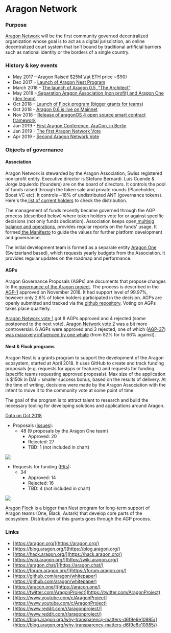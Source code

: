 # Aragon Network

### Purpose

[Aragon Network](https://blog.aragon.one/aragon-network-and-token-primer/) will be the first community governed decentralized organization whose goal is to act as a digital jurisdiction, an online decentralized court system that isn’t bound by traditional artificial barriers such as national identity or the borders of a single country.

### History & key events

* May 2017 – Aragon Raised $25M \(at ETH price ~$90\)
* Dec 2017 – [Launch of Aragon Nest Program](https://blog.aragon.org/introducing-aragon-nest-1aa8c91c0566/)
* March 2018 - [The launch of Aragon 0.5, “The Architect”](https://blog.aragon.org/aragon-core-v0-5-the-architect-release-327c7163b89c/)
* May 2018 –[ Separation Aragon Association \(non profit\) and Aragon One \(dev team\)](https://blog.aragon.org/introducing-aragon-one-b14dd804c5ce/)
* Oct 2018 – [Launch of Flock program \(bigger grants for teams\)](https://blog.aragon.org/flock-funding-for-aragon-teams/)
* Oct 2018 - [Aragon 0.6 is live on Mainnet](https://blog.aragon.org/aragon-06-is-live-on-mainnet/)
* Nov 2018 - [Release of aragonOS 4 open source smart contract framework](https://blog.aragon.org/releasing-aragonos-4/)
* Jan 2019 - [First Aragon Conference, AraCon, in Berlin](https://blog.aragon.org/photos-and-videos-from-aracon-2019/)
* Jan 2019 - [The first Aragon Network Vote](https://blog.aragon.org/final-results-from-aragon-network-vote-1/)
* Apr 2019 - [Second Aragon Network Vote](https://blog.aragon.org/final-results-from-aragon-network-vote-2/)

### Objects of governance

#### Association

Aragon Network is stewarded by the Aragon Association, Swiss registered non-profit entity. Executive director is Stefano Bernardi. Luis Cuende & Jorge Izquierdo \(founders\) are on the board of directors. It controls the pool of funds raised through the token sale and private rounds \(Placeholder, Boost VC etc\). It controls ~18% of undistributed ANT \(governance tokens\). Here's the[ list of current holders](https://etherscan.io/token/0x960b236A07cf122663c4303350609A66A7B288C0#balances) to check the distribution.

The management of funds recently became governed through the AGP process \(described below\) where token holders vote for or against specific decisions \(not only funds dedication\). Association keeps open[ multisig balance and operations](https://transparency.aragon.org/), provides regular reports on the funds' usage. It formed[ the Manifesto](https://github.com/aragon/AGPs/blob/master/AGPs/AGP-0.md) to guide the values for further platform development and governance.

The initial development team is formed as a separate entity [Aragon One](https://aragon.one/) \(Switzerland based\), which requests yearly budgets from the Association. It provides regular updates on the roadmap and performance.

#### AGPs

Aragon Governance Proposals \(AGPs\) are documents that propose changes to the[ governance of the Aragon project](https://aragon.org/project/governance). The process is described in the[ AGP-1](https://github.com/aragon/AGPs/blob/master/AGPs/AGP-1.md) approved on November 2018. It had support level of 99.97%, however only 2.6% of token holders participated in the decision. AGPs are openly submitted and tracked via the[ github repository](https://github.com/aragon/AGPs). Voting on AGPs takes place quarterly.

[Aragon Network vote 1](https://blog.aragon.org/final-results-from-aragon-network-vote-1/) got 8 AGPs approved and 4 rejected \(some postponed to the next vote\).[ Aragon Network vote 2](https://blog.aragon.org/final-details-for-aragon-network-vote-2/) was a bit more controversial. 6 AGPs were approved and 3 rejected, one of which \([AGP-37](https://github.com/aragon/AGPs/blob/master/AGPs/AGP-37.md)\)[ was massively influenced by one whale](https://medium.com/paradigm-fund/aragon-final-results-from-network-vote-2-massively-influenced-by-one-whale-that-planning-suite-8e2201c808b7) \(from 82% for to 66% against\).

#### Nest & Flock programs

Aragon Nest is a grants program to support the development of the Aragon ecosystem, started at April 2018. It uses GitHub to create and track funding proposals \(e.g. requests for apps or features\) and requests for funding \(specific teams requesting approved proposals\). Max size of the application is $150k in DAI + smaller success bonus, based on the results of delivery. At the time of writing, decisions were made by the Aragon Association with the intent to move it to the community vote at some point of time.

The goal of the program is to attract talent to research and build the necessary tooling for developing solutions and applications around Aragon.‌

[Data on Oct 2018](https://blog.aragon.org/aragon-nest-update-evolution-of-the-grants-program/)

* Proposals \([issues](https://github.com/aragon/nest/issues)\):
  * 48 \(9 proposals by the Aragon One team\)
    * Approved: 20
    * Rejected: 27
    * TBD: 1 \(not included in chart\)

![](https://lh4.googleusercontent.com/LVA02JbIjj6hLVK_XIPGdC0Mvjfac-5LJU0xTuhmzUBib1w825phF2V-6I8VdS3XPzUt7u4cxKd7AzS9Y36e_oPRZnd3tOJCWtAzvY3GB9VECQJ6fZrAFKNmpSzdUVwNqzj-qwjQ)

* Requests for funding \([PRs](https://github.com/aragon/nest/pulls)\):
  * 34
    * Approved: 14
    * Rejected: 16
    * TBD: 4 \(not included in chart\)

![](https://lh3.googleusercontent.com/bsjNt6rY5SIMKk97oganNsf7_tTfvFoXSbRexWA7KNiAdb7dOwT1wH43OtUHPqx7Zp3xgZvMkukDexk2bY1sTvSz3mqMD8NAACDUjw-YwveD6PJ5ow7f4qGgeU5sGvzewzFNNlTy)

[Aragon Flock](https://github.com/aragon/flock) is a bigger than Nest program for long-term support of Aragon teams \(One, Black, Autark\) that develop core parts of the ecosystem. Distribution of this grants goes through the AGP process.

### Links

* [https://aragon.org/](https://aragon.org/)
* [https://blog.aragon.org/](https://blog.aragon.org/)
* [https://hack.aragon.org/](https://hack.aragon.org/)
* [https://wiki.aragon.org/](https://wiki.aragon.org/)
* [https://aragon.chat/](https://aragon.chat/)
* [https://forum.aragon.org/](https://forum.aragon.org/)
* [https://github.com/aragon/whitepaper](https://github.com/aragon/whitepaper)
* [https://aracon.one/](https://aracon.one/)
* [https://twitter.com/AragonProject](https://twitter.com/AragonProject)
* [https://www.youtube.com/c/AragonProject](https://www.youtube.com/c/AragonProject)
* [https://www.reddit.com/r/aragonproject/](https://www.reddit.com/r/aragonproject/)
* [https://blog.aragon.org/why-transparency-matters-d6f9e6e10985/](https://blog.aragon.org/why-transparency-matters-d6f9e6e10985/)

